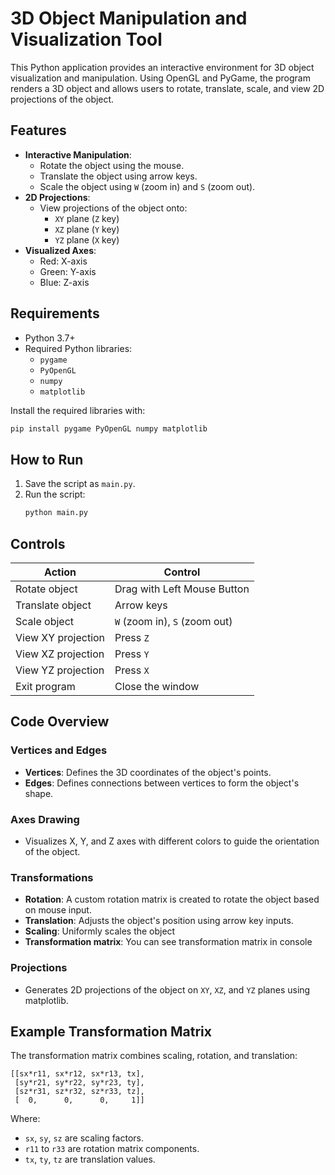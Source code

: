 # 3D Object Manipulation and Visualization Tool

This Python application provides an interactive environment for 3D object visualization and manipulation. Using OpenGL and PyGame, the program renders a 3D object and allows users to rotate, translate, scale, and view 2D projections of the object.

## Features

- **Interactive Manipulation**:
  - Rotate the object using the mouse.
  - Translate the object using arrow keys.
  - Scale the object using `W` (zoom in) and `S` (zoom out).
- **2D Projections**:
  - View projections of the object onto:
    - `XY` plane (`Z` key)
    - `XZ` plane (`Y` key)
    - `YZ` plane (`X` key)
- **Visualized Axes**:
  - Red: X-axis
  - Green: Y-axis
  - Blue: Z-axis

## Requirements

- Python 3.7+
- Required Python libraries:
  - `pygame`
  - `PyOpenGL`
  - `numpy`
  - `matplotlib`

Install the required libraries with:
```bash
pip install pygame PyOpenGL numpy matplotlib
```

## How to Run

1. Save the script as `main.py`.
2. Run the script:
   ```bash
   python main.py
   ```

## Controls

| Action                     | Control           |
|----------------------------|-------------------|
| Rotate object              | Drag with Left Mouse Button |
| Translate object           | Arrow keys        |
| Scale object               | `W` (zoom in), `S` (zoom out) |
| View XY projection         | Press `Z`         |
| View XZ projection         | Press `Y`         |
| View YZ projection         | Press `X`         |
| Exit program               | Close the window  |

## Code Overview

### Vertices and Edges
- **Vertices**: Defines the 3D coordinates of the object's points.
- **Edges**: Defines connections between vertices to form the object's shape.

### Axes Drawing
- Visualizes X, Y, and Z axes with different colors to guide the orientation of the object.

### Transformations
- **Rotation**: A custom rotation matrix is created to rotate the object based on mouse input.
- **Translation**: Adjusts the object's position using arrow key inputs.
- **Scaling**: Uniformly scales the object
- **Transformation matrix**: You can see transformation matrix in console

### Projections
- Generates 2D projections of the object on `XY`, `XZ`, and `YZ` planes using matplotlib.

## Example Transformation Matrix

The transformation matrix combines scaling, rotation, and translation:
```plaintext
[[sx*r11, sx*r12, sx*r13, tx],
 [sy*r21, sy*r22, sy*r23, ty],
 [sz*r31, sz*r32, sz*r33, tz],
 [  0,      0,      0,     1]]
```
Where:
- `sx`, `sy`, `sz` are scaling factors.
- `r11` to `r33` are rotation matrix components.
- `tx`, `ty`, `tz` are translation values.

